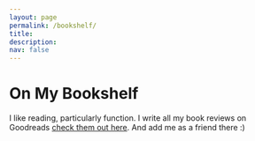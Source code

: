 ```yaml
---
layout: page
permalink: /bookshelf/
title: 
description:
nav: false
---
```

<div class="talks">
    <div class="header-bar">
        <h1>On My Bookshelf</h1>
    </div>
</div>



I like reading, particularly function. I write all my book reviews on Goodreads [check them out here](https://www.goodreads.com/review/list/147994460-yassine-taoudi-benchekroun?order=d&sort=review&view=reviews>). And add me as a friend there :)



